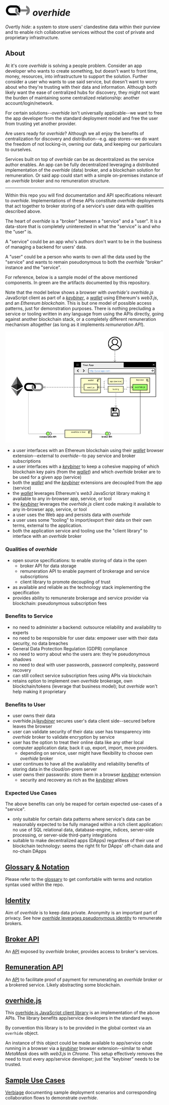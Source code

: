 # ![](docs/images/logo-sm.png) *overhide*  

*Over*tly *hide*: a system to store users' clandestine data within their purview and to enable rich collaborative services without the cost of private and proprietary infrastructure.

## About

At it's core *overhide* is solving a people problem.  Consider an app developer who wants to create something, but doesn't want to front time, money, resources, into infrastructure to support the solution.  Further consider a user who wants to use said service, but doesn't want to worry about who they're trusting with their data and information.  Although both likely want the ease of centralized hubs for discovery, they might not want the burden of maintaining some centralized relationship: another account/login/network.

For certain solutions--*overhide* isn't universally applicable--we want to free the app developer from the standard deployment model and free the user from trusting yet another provider.

Are users ready for *overhide*?  Although we all enjoy the benefits of centralization for discovery and distribution--e.g. app stores--we do want the freedom of not locking-in, owning our data, and keeping our particulars to ourselves.  

Services built on top of *overhide* can be as decentralized as the service author enables.  An app can be fully decentralized leveraging a distributed implementation of the *overhide* (data) broker, and a blockchain solution for remuneration.  Or said app could start with a simple on-premises instance of an *overhide* broker and no remuneration structure.

---

Within this repo you will find documentation and API specifications relevant to *overhide*.  Implementations of these APIs constitute *overhide* deployments that act together to broker storing of a service's user data with qualities described above.

The heart of *overhide* is a "broker" between a "service" and a "user".  It is a data-store that is completely uninterested in what the "service" is and who the "user" is.

A "service" could be an app who's authors don't want to be in the business of managing a backend for users' data.

A "user" could be a person who wants to own all the data used by the "service" and wants to remain pseudonymous to both the *overhide* "broker" instance and the "service".

For reference, below is a sample model of the above mentioned components.  In green are the artifacts documented by this repository.

Note that the model below shows a browser with *overhide's* *overhide.js* JavaScript client as part of a [*keybiner*](docs/glossary.md#keybiner), a [*wallet*](docs/glossary.md#wallet) using Ethereum's *web3.js*, and an *Ethereum blockchain*.  This is but one model of possible access patterns, just for demonstration purposes.  There is nothing precluding a service or tooling written in any language from using the APIs directly, going against another blockchain stack, or a completely different remuneration mechanism altogether (as long as it implements *remuneration API*).

![components](docs/images/provided.png)

* a user interfaces with an Ethereum blockchain using their [*wallet*](docs/glossary.md#wallet) browser extension--external to *overhide*--to pay service and broker subscriptions
* a user interfaces with a [*keybiner*](docs/glossary.md#keybiner) to keep a cohesive mapping of which blockchain key pairs (from the [*wallet*](docs/glossary.md#wallet)) and which *overhide* broker are to be used for a given app (service)
* both the [*wallet*](docs/glossary.md#wallet) and the [*keybiner*](docs/glossary.md#keybiner) extensions are decoupled from the app (service)
* the [*wallet*](docs/glossary.md#wallet) leverages Ethereum's *web3* JavaScript library making it available to any in-browser app, service, or tool
* the [*keybiner*](docs/glossary.md#keybiner) leverages the *overhide.js* client code making it available to any in-browser app, service, or tool
* a user uses the Web app and persists data with *overhide*
* a user uses some "tooling" to import/export their data on their own terms, external to the application.
* both the application service and tooling use the "client library" to interface with an *overhide* broker

### Qualities of *overhide*

* open source specifications: to enable storing of data in the open
   * broker API for data storage
   * remuneration API to enable payment of brokerage and service subscriptions
   * client library to promote decoupling of trust
* as available and reliable as the technology stack implementing the specification
* provides ability to remunerate brokerage and service provider via blockchain: pseudonymous subscription fees

### Benefits to Service

* no need to administer a backend: outsource reliability and availability to experts
* no need to be responsible for user data: empower user with their data security, no data breaches
* General Data Protection Regulation (GDPR) compliance
* no need to worry about who the users are: they're pseudonymous shadows
* no need to deal with user passwords, password complexity, password recovery
* can still collect service subscription fees using APIs via blockchain
* retains option to implement own *overhide* brokerage, own blockchain/tokens (leverage that business model); but *overhide* won't help making it proprietary

### Benefits to User

* user owns their data
* overhide.js/[*keybiner*](docs/glossary.md#keybiner) secures user's data client side--secured before leaves the browser
* user can validate security of their data: user has transparency into *overhide* broker to validate encryption by service
* user has the option to treat their online data like any other local computer application data; back it up, export, import, move providers.  
   * depending on service, user might have flexibility to choose own *overhide* broker
* user continues to have all the availability and reliability benefits of storing data in the cloud/on-prem server
* user owns their passwords: store them in a browser [*keybiner*](docs/glossary.md#keybiner) extension
   * security and recovery as rich as the [*keybiner*](docs/glossary.md#keybiner) allows

### Expected Use Cases

The above benefits can only be reaped for certain expected use-cases of a "service".

* only suitable for certain data patterns where service's data can be reasonably expected to be fully managed within a rich client application: no use of SQL relational data, database-engine, indices, server-side processing, or server-side third-party integrations
* suitable to make decentralized apps (DApps) regardless of their use of blockchain technology: seems the right fit for DApps' off-chain data and no-chain DApps

## [Glossary & Notation](docs/glossary.md)

Please refer to the [glossary](docs/glossary.md) to get comfortable with terms and notation syntax used within the repo.

## [Identity](docs/identity.md)

Aim of *overhide* is to keep data private.  Anonymity is an important part of privacy.  See how [*overhide* leverages pseudonymous identity](docs/identity.md) to remunerate brokers.

## [Broker API](docs/broker.html)

An [API](docs/broker.html) exposed by *overhide* broker, provides access to broker's services.

## [Remuneration API](docs/remuneration.html)

An [API](docs/remuneration.html) to facilitate proof of payment for remunerating an *overhide* broker or a brokered service.  Likely abstracting some blockchain.

## [overhide.js](https://github.com/JakubNer/overhide.js)

This [overhide.js JavaScript client library](https://github.com/JakubNer/overhide.js) is an implementation of the above APIs.  The library benefits app/service developers in the standard ways.

By convention this library is to be provided in the global context via an `overhide` object.

An instance of this object could be made available to app/service code running in a browser via a [*keybiner*](docs/glossary.md#keybiner) browser extension--similar to what *MetaMask* does with *web3.js* in *Chrome*.  This setup effectively removes the need to trust every app/service developer; just the "keybiner" needs to be trusted.

## [Sample Use Cases](docs/usecases.md)

[Verbiage](docs/usecases.md) documenting sample deployment scenarios and corresponding collaboration flows to demonstrate *overhide*.
